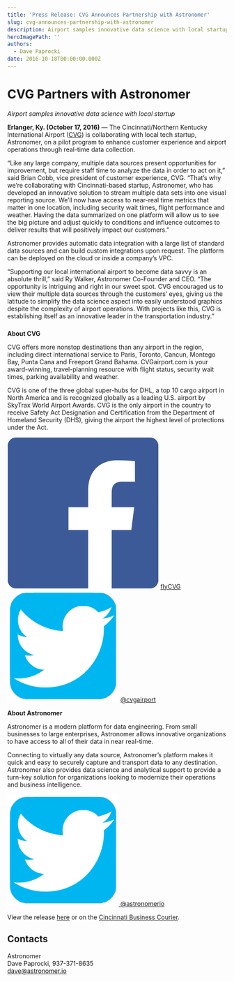 ```yaml
---
title: 'Press Release: CVG Announces Partnership with Astronomer'
slug: cvg-announces-partnership-with-astronomer
description: Airport samples innovative data science with local startup.
heroImagePath: ''
authors:
  - Dave Paprocki
date: 2016-10-18T00:00:00.000Z
---
```


# **CVG Partners with Astronomer**  

_Airport samples innovative data science with local startup_

**Erlanger, Ky. (October 17, 2016)** ― The Cincinnati/Northern Kentucky International Airport ([CVG](https://www.cvgairport.com/)) is collaborating with local tech startup, Astronomer, on a pilot program to enhance customer experience and airport operations through real-time data collection.

“Like any large company, multiple data sources present opportunities for improvement, but require staff time to analyze the data in order to act on it,” said Brian Cobb, vice president of customer experience, CVG. “That’s why we’re collaborating with Cincinnati-based startup, Astronomer, who has developed an innovative solution to stream multiple data sets into one visual reporting source. We’ll now have access to near-real time metrics that matter in one location, including security wait times, flight performance and weather. Having the data summarized on one platform will allow us to see the big picture and adjust quickly to conditions and influence outcomes to deliver results that will positively impact our customers.”

Astronomer provides automatic data integration with a large list of standard data sources and can build custom integrations upon request. The platform can be deployed on the cloud or inside a company’s VPC.

“Supporting our local international airport to become data savvy is an absolute thrill,” said Ry Walker, Astronomer Co-Founder and CEO. “The opportunity is intriguing and right in our sweet spot. CVG encouraged us to view their multiple data sources through the customers’ eyes, giving us the latitude to simplify the data science aspect into easily understood graphics despite the complexity of airport operations. With projects like this, CVG is establishing itself as an innovative leader in the transportation industry.”

###

**About CVG**

CVG offers more nonstop destinations than any airport in the region, including direct international service to Paris, Toronto, Cancun, Montego Bay, Punta Cana and Freeport Grand Bahama. CVGairport.com is your award-winning, travel-planning resource with flight status, security wait times, parking availability and weather.

CVG is one of the three global super-hubs for DHL, a top 10 cargo airport in North America and is recognized globally as a leading U.S. airport by SkyTrax World Airport Awards. CVG is the only airport in the country to receive Safety Act Designation and Certification from the&nbsp;Department of Homeland Security (DHS), giving the airport the highest level of protections under the Act.

![Facebook_Logo.png](../assets/Facebook_Logo.png "Facebook\_Logo.png")&nbsp;[flyCVG](https://www.facebook.com/flyCVG/)&nbsp;&nbsp; ![twitter-logo.png](../assets/twitter-logo.png "twitter-logo.png")&nbsp;[@cvgairport](https://twitter.com/CVGairport)

**About Astronomer**

Astronomer is a modern platform for data engineering. From small businesses to large enterprises, Astronomer allows innovative organizations to have access to all of their data in near real-time.

Connecting to virtually any data source, Astronomer’s platform makes it quick and easy to securely capture and transport data to any destination. Astronomer also provides data science and analytical support to provide a turn-key solution for organizations looking to modernize their operations and business intelligence.

[![twitter-logo.png](../assets/twitter-logo.png "twitter-logo.png")&nbsp;@astronomerio](https://twitter.com/astronomerio)

View the release&nbsp;[here](../assets/Press_Release_CVG_partners_with_Astronomer_1-1.pdf)&nbsp;or on the [Cincinnati Business Courier](https://www.bizjournals.com/cincinnati/news/2016/10/18/cvg-partners-with-cincinnati-startup.html).&nbsp;

## Contacts

Astronomer  
Dave Paprocki, 937-371-8635  
[dave@astronomer.io](mailto:dave@astronomer.io)

&nbsp;

&nbsp;

